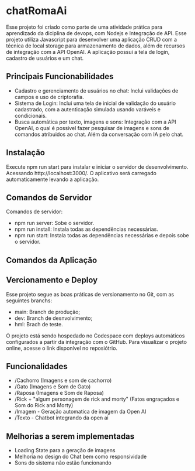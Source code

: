 # chatRomaAi
Esse projeto foi criado como parte de uma atividade prática para aprendizado da diciplina de devops, com Nodejs e Integração de API. 
Esse projeto utiliza Javascript para desenvolver uma aplicação CRUD com a técnica de local storage para armazenamento de dados, além de recursos de integração com a API OpenAI.
A aplicação possui a tela de login, cadastro de usuários e um chat.

## Principais Funcionabilidades
* Cadastro e gerenciamento de usuários no chat: Inclui validações de campos e uso de criptorafia.
* Sistema de Login: Inclui uma tela de inicial de validação do usuário cadastrado, com a autenticação simulada usando varáveis e condicionais.
* Busca automática por texto, imagens e sons: Integração com a API OpenAI, o qual é possivel fazer pesquisar de imagens e sons de comandos atribuidos ao chat. Além da conversação com IA pelo chat.

## Instalação
Execute npm run start para instalar e iniciar o servidor de desenvolvimento. Acessando http://localhost:3000/.
O aplicativo será carregado automaticamente levando a aplicação.

## Comandos de Servidor
Comandos de servidor:
* npm run server: Sobe o servidor.
* npm run install: Instala todas as dependências necessárias.
* npm run start: Instala todas as dependências necessárias e depois sobe o servidor.

## Comandos da Aplicação

## Vercionamento e Deploy
Esse projeto segue as boas práticas de versionamento no Git, com as seguintes branchs: 
* main: Branch de produção;
* dev: Branch de desnvolvimento;
* hml: Brach de teste.

O projeto está sendo hospedado no Codespace com deploys automáticos configurados a partir da integração com o GitHub.
Para visualizar o projeto online, acesse o link disponível no reposiótrio.


## Funcionalidades
* /Cachorro (Imagens e som de cachorro)
* /Gato (Imagens e Som de Gato)
* /Raposa (Imagens e Som de Raposa)
* /Rick + "algum personagem de rick and morty" (Fatos engraçados e Som do Rick and Morty)
* /Imagem - Geração automatica de imagem da Open AI
* /Texto - Chatbot integrando da open ai


## Melhorias a serem implementadas
* Loading State para a geração de imagens
* Melhoria no design do Chat bem como responsividade
* Sons do sistema não estão funcionando
